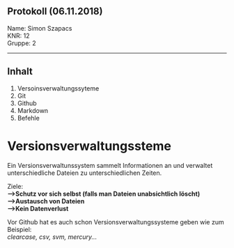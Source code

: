 ## Protokoll (06.11.2018)  

Name: Simon Szapacs  
KNR: 12  
Gruppe: 2  

---
  
  ## Inhalt  
  
  1. Versoinsverwaltungssyteme
  1. Git
  1. Github
  1. Markdown 
  1. Befehle  
  
  # Versionsverwaltungssteme 
  Ein Versionsverwaltunssystem sammelt Informationen an und verwaltet unterschiedliche Dateien zu unterschiedlichen Zeiten.  
  
    
    
  Ziele:  
  **-->Schutz vor sich selbst (falls man Dateien unabsichtlich löscht)**  
  **-->Austausch von Dateien**  
  **-->Kein Datenverlust**  
    
      
 Vor Github hat es auch schon Versionsverwaltungssysteme geben wie zum Beispiel:  
 *clearcase, csv, svm, mercury...*  
 
   
     
  
  
  
